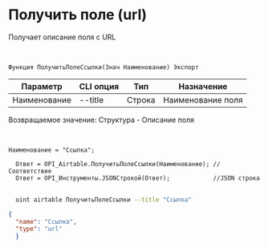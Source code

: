 ﻿---
sidebar_position: 10
---

# Получить поле (url)
 Получает описание поля с URL


<br/>


`Функция ПолучитьПолеСсылки(Знач Наименование) Экспорт`

  | Параметр | CLI опция | Тип | Назначение |
  |-|-|-|-|
  | Наименование | --title | Строка | Наименование поля |

  
  Возвращаемое значение:   Структура -  Описание поля

<br/>




```bsl title="Пример кода"
Наименование = "Ссылка";
  
  Ответ = OPI_Airtable.ПолучитьПолеСсылки(Наименование); //Соответствие
  Ответ = OPI_Инструменты.JSONСтрокой(Ответ);            //JSON строка
```
	


```sh title="Пример команды CLI"
    
  oint airtable ПолучитьПолеСсылки --title "Ссылка"

```

```json title="Результат"
{
  "name": "Ссылка",
  "type": "url"
  }
```
